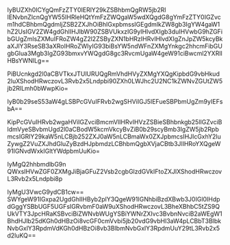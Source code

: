 IyBUZXh0ICYgQmFzZTY0IERlY29kZSBhbmQgRW5jb2Rl
IENvbnZlcnQgYW55IHRleHQtYmFzZWQgaW5wdXQgdG8gYmFzZTY0IGZvcm1hdCBhbmQgdmljZSB2ZXJhOiBhIGxpbmssIGEgdmlkZW8gb3IgYW4gaW1hZ2UsIGV2ZW4gdGhlIHJlbW90ZSBVUkxzIG9yIHlvdXIgb3duIHVwbG9hZGFibGUgZmlsZXMuIFRoZW4gZ2l2ZSByZXN1bHRzIHRvIHlvdXIgZnJpZW5kcyBkaXJlY3RseSB3aXRoIHRoZWlyIG93biBsYW5ndWFnZXMgYnkgc2hhcmFibGUgbGlua3Mgb3IgZG93bmxvYWQgdG8gc3RvcmUgaW4geW91ciBwcml2YXRlIHBsYWNlLg==

PiBUcnkgd2l0aCBVTkxJTUlURUQgRmVhdHVyZXMgYXQgKipbdG9vbHkud2luXShodHRwczovL3Rvb2x5Lndpbi90ZXh0LWJhc2U2NC1kZWNvZGUtZW5jb2RlLmh0bWwpKio=

IyB0b29seS53aW4gLSBPcGVuIFRvb2wgSHViIGJ5IEFueSBPbmUgZm9yIEFsbA==

KipPcGVuIHRvb2wgaHViIGZvciBmcmVlIHRvIHVzZSBieSBhbnkgb25lIGZvciBldmVyeSBvbmUgd2l0aCBodW5kcmVkcyBvZiB0b29scyBmb3IgZW5jb2RpbmcsIGRlY29kaW5nLCBjb252ZXJ0aW5nLCBmaWx0ZXJpbmcsIHJlcGxhY2luZywgZ2VuZXJhdGluZyBzdHJpbmdzLCBhbmQgbXVjaCBtb3JlIHRoYXQgeW91IGNvdWxkIGltYWdpbmUuKio=

IyMgQ2hhbmdlbG9n
QWxsIHVwZGF0ZXMgJiBjaGFuZ2Vsb2cgbGlzdGVkIFtoZXJlXShodHRwczovL3Rvb2x5Lndpbi8p

IyMgU3VwcG9ydCB1cw==
SWYgeW91IGxpa2UgdGhlIHByb2plY3QgeW91IGNhbiBzdXBwb3J0IGl0IHdpdGggYSBbUGF5UGFsIGRvbmF0aW9uXShodHRwczovL3BheXBhbC5tZS9QUkVTY3JpcHRaKSBvciBiZWNvbWUgYSBiYWNrZXIvc3BvbnNvciB2aWEgW1BhdHJlb25dKGh0dHBzOi8vcGF0cmVvbi5jb20vdG9vbHl3aW4pLCBbT3BlbkNvbGxlY3RpdmVdKGh0dHBzOi8vb3BlbmNvbGxlY3RpdmUuY29tL3Rvb2x5d2luKQ==